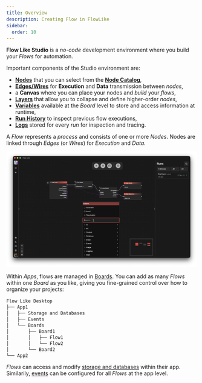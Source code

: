```yaml
---
title: Overview
description: Creating Flow in FlowLike
sidebar:
  order: 10
---
```


**Flow Like Studio** is a *no-code* development environment where you build your *Flows* for automation.

Important components of the Studio environment are:
- [**Nodes**](/studio/nodes/) that you can select from the [**Node Catalog**](/nodes/overview/),
- [**Edges/Wires**](/studio/connecting/) for **Execution** and **Data** transmission between *nodes*,
- a **Canvas** where you can place your nodes and *build* your *flows*,
- [**Layers**](/studio/layers/) that allow you to collapse and define higher-order *nodes*,
- [**Variables**](/studio/variables/) available at the *Board* level to store and access information at runtime,
- [**Run History**](/studio/logging/) to inspect previous flow executions,
- [**Logs**](/studio/logging/) stored for every *run* for inspection and tracing.

A *Flow* represents a *process* and consists of one or more *Nodes*. Nodes are linked through *Edges* (or *Wires*) for *Execution* and *Data*.

![A screenshot of FlowLike Studio - a no-code environment to create workflow automations](../../../assets/FlowLikeStudio.webp)

Within *Apps*, flows are managed in [Boards](/apps/boards/). You can add as many *Flows* within one *Board* as you like, giving you fine-grained control over how to organize your projects:
```text
Flow Like Desktop
├── App1
│   ├── Storage and Databases
│   ├── Events
│   └── Boards
│       ├── Board1
│       │   ├── Flow1
│       │   └── Flow2
│       └── Board2
└── App2
```

*Flows* can access and modify [storage and databases](/apps/storage/) within their app. Similarily, [events](/apps/events) can be configured for all *Flows* at the app level.
